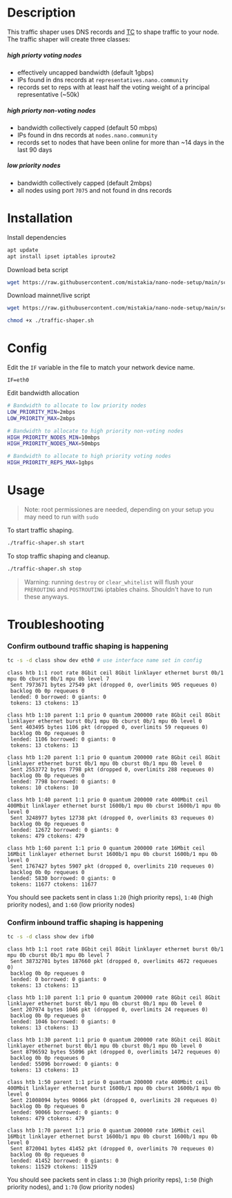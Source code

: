 # Description

This traffic shaper uses DNS records and [TC](https://man7.org/linux/man-pages/man8/tc.8.html) to shape traffic to your node. The traffic shaper will create three classes:

##### high priorty voting nodes
- effectively uncapped bandwidth (default 1gbps)
- IPs found in dns records at `representatives.nano.community`
- records set to reps with at least half the voting weight of a principal representative (~50k)

##### high priorty non-voting nodes
- bandwidth collectively capped (default 50 mbps)
- IPs found in dns records at `nodes.nano.community`
- records set to nodes that have been online for more than ~14 days in the last 90 days

##### low priority nodes
- bandwidth collectively capped (default 2mbps)
- all nodes using port `7075` and not found in dns records

# Installation

Install dependencies

```bash
apt update
apt install ipset iptables iproute2
```

Download beta script

```bash
wget https://raw.githubusercontent.com/mistakia/nano-node-setup/main/scripts/traffic-shaper-beta.sh -O traffic-shaper.sh
```

Download mainnet/live script

```bash
wget https://raw.githubusercontent.com/mistakia/nano-node-setup/main/scripts/traffic-shaper.sh -O traffic-shaper.sh
```
```bash
chmod +x ./traffic-shaper.sh
```

# Config

Edit the `IF` variable in the file to match your network device name.
```
IF=eth0
```
Edit bandwidth allocation
```bash
# Bandwidth to allocate to low priority nodes
LOW_PRIORITY_MIN=2mbps
LOW_PRIORITY_MAX=2mbps

# Bandwidth to allocate to high priority non-voting nodes
HIGH_PRIORITY_NODES_MIN=10mbps
HIGH_PRIORITY_NODES_MAX=50mbps

# Bandwidth to allocate to high priority voting nodes
HIGH_PRIORITY_REPS_MAX=1gbps
```

# Usage

> Note: root permissiones are needed, depending on your setup you may need to run with `sudo`

To start traffic shaping.

```bash
./traffic-shaper.sh start
```

To stop traffic shaping and cleanup.

```bash
./traffic-shaper.sh stop
```

> Warning: running `destroy` or `clear_whitelist` will flush your `PREROUTING` and `POSTROUTING` iptables chains. Shouldn't have to run these anyways.

# Troubleshooting

### Confirm outbound traffic shaping is happening
```bash
tc -s -d class show dev eth0 # use interface name set in config
```
```
class htb 1:1 root rate 8Gbit ceil 8Gbit linklayer ethernet burst 0b/1 mpu 0b cburst 0b/1 mpu 0b level 7
 Sent 7973671 bytes 27549 pkt (dropped 0, overlimits 905 requeues 0)
 backlog 0b 0p requeues 0
 lended: 0 borrowed: 0 giants: 0
 tokens: 13 ctokens: 13

class htb 1:10 parent 1:1 prio 0 quantum 200000 rate 8Gbit ceil 8Gbit linklayer ethernet burst 0b/1 mpu 0b cburst 0b/1 mpu 0b level 0
 Sent 403495 bytes 1106 pkt (dropped 0, overlimits 59 requeues 0)
 backlog 0b 0p requeues 0
 lended: 1106 borrowed: 0 giants: 0
 tokens: 13 ctokens: 13

class htb 1:20 parent 1:1 prio 0 quantum 200000 rate 8Gbit ceil 8Gbit linklayer ethernet burst 0b/1 mpu 0b cburst 0b/1 mpu 0b level 0
 Sent 2553772 bytes 7798 pkt (dropped 0, overlimits 288 requeues 0)
 backlog 0b 0p requeues 0
 lended: 7798 borrowed: 0 giants: 0
 tokens: 10 ctokens: 10

class htb 1:40 parent 1:1 prio 0 quantum 200000 rate 400Mbit ceil 400Mbit linklayer ethernet burst 1600b/1 mpu 0b cburst 1600b/1 mpu 0b level 0
 Sent 3248977 bytes 12738 pkt (dropped 0, overlimits 83 requeues 0)
 backlog 0b 0p requeues 0
 lended: 12672 borrowed: 0 giants: 0
 tokens: 479 ctokens: 479

class htb 1:60 parent 1:1 prio 0 quantum 200000 rate 16Mbit ceil 16Mbit linklayer ethernet burst 1600b/1 mpu 0b cburst 1600b/1 mpu 0b level 0
 Sent 1767427 bytes 5907 pkt (dropped 0, overlimits 210 requeues 0)
 backlog 0b 0p requeues 0
 lended: 5830 borrowed: 0 giants: 0
 tokens: 11677 ctokens: 11677
```

You should see packets sent in class `1:20` (high priority reps), `1:40` (high priority nodes), and `1:60` (low priority nodes)

### Confirm inbound traffic shaping is happening
```bash
tc -s -d class show dev ifb0
```
```
class htb 1:1 root rate 8Gbit ceil 8Gbit linklayer ethernet burst 0b/1 mpu 0b cburst 0b/1 mpu 0b level 7
 Sent 38732701 bytes 187660 pkt (dropped 0, overlimits 4672 requeues 0)
 backlog 0b 0p requeues 0
 lended: 0 borrowed: 0 giants: 0
 tokens: 13 ctokens: 13

class htb 1:10 parent 1:1 prio 0 quantum 200000 rate 8Gbit ceil 8Gbit linklayer ethernet burst 0b/1 mpu 0b cburst 0b/1 mpu 0b level 0
 Sent 207974 bytes 1046 pkt (dropped 0, overlimits 24 requeues 0)
 backlog 0b 0p requeues 0
 lended: 1046 borrowed: 0 giants: 0
 tokens: 13 ctokens: 13

class htb 1:30 parent 1:1 prio 0 quantum 200000 rate 8Gbit ceil 8Gbit linklayer ethernet burst 0b/1 mpu 0b cburst 0b/1 mpu 0b level 0
 Sent 8796592 bytes 55096 pkt (dropped 0, overlimits 1472 requeues 0)
 backlog 0b 0p requeues 0
 lended: 55096 borrowed: 0 giants: 0
 tokens: 13 ctokens: 13

class htb 1:50 parent 1:1 prio 0 quantum 200000 rate 400Mbit ceil 400Mbit linklayer ethernet burst 1600b/1 mpu 0b cburst 1600b/1 mpu 0b level 0
 Sent 21008094 bytes 90066 pkt (dropped 0, overlimits 28 requeues 0)
 backlog 0b 0p requeues 0
 lended: 90066 borrowed: 0 giants: 0
 tokens: 479 ctokens: 479

class htb 1:70 parent 1:1 prio 0 quantum 200000 rate 16Mbit ceil 16Mbit linklayer ethernet burst 1600b/1 mpu 0b cburst 1600b/1 mpu 0b level 0
 Sent 8720041 bytes 41452 pkt (dropped 0, overlimits 70 requeues 0)
 backlog 0b 0p requeues 0
 lended: 41452 borrowed: 0 giants: 0
 tokens: 11529 ctokens: 11529
```
You should see packets sent in class `1:30` (high priority reps), `1:50` (high priority nodes), and `1:70` (low priority nodes)
